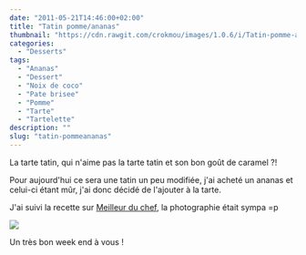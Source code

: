 ```yaml
---
date: "2011-05-21T14:46:00+02:00"
title: "Tatin pomme/ananas"
thumbnail: "https://cdn.rawgit.com/crokmou/images/1.0.6/i/Tatin-pomme-ananas.jpg"
categories:
  - "Desserts"
tags:
  - "Ananas"
  - "Dessert"
  - "Noix de coco"
  - "Pate brisee"
  - "Pomme"
  - "Tarte"
  - "Tartelette"
description: ""
slug: "tatin-pommeananas"
---
```


La tarte tatin, qui n'aime pas la tarte tatin et son bon goût de caramel ?!

Pour aujourd'hui ce sera une tatin un peu modifiée, j'ai acheté un ananas et celui-ci étant mûr, j'ai donc décidé de l'ajouter à la tarte.

J'ai suivi la recette sur [Meilleur du chef](http://www.meilleurduchef.com/cgi/mdc/l/fr/recettes/tarte_tatin_ill.html), la photographie était sympa =p

[![](http://4.bp.blogspot.com/-OrtTAb7-bZ8/TsFww-BHpwI/AAAAAAAABJY/rxLi4NkPYmA/s1600/Tarte+tatin+ananas.jpg)](http://4.bp.blogspot.com/-OrtTAb7-bZ8/TsFww-BHpwI/AAAAAAAABJY/rxLi4NkPYmA/s1600/Tarte+tatin+ananas.jpg)

Un très bon week end à vous !